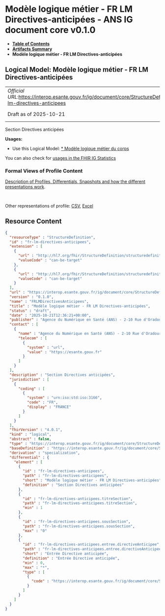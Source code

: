 # Modèle logique métier - FR LM Directives-anticipées - ANS IG document core v0.1.0

* [**Table of Contents**](toc.md)
* [**Artifacts Summary**](artifacts.md)
* **Modèle logique métier - FR LM Directives-anticipées**

## Logical Model: Modèle logique métier - FR LM Directives-anticipées 

| | |
| :--- | :--- |
| *Official URL*:https://interop.esante.gouv.fr/ig/document/core/StructureDefinition/fr-lm-directives-anticipees | *Version*:0.1.0 |
| Draft as of 2025-10-21 | *Computable Name*:FRLMDirectivesAnticipees |

 
Section Directives anticipées 

**Usages:**

* Use this Logical Model: [* Modèle logique métier du corps](StructureDefinition-fr-lm-corps-document.md)

You can also check for [usages in the FHIR IG Statistics](https://packages2.fhir.org/xig/ans.document.fr.core|current/StructureDefinition/fr-lm-directives-anticipees)

### Formal Views of Profile Content

 [Description of Profiles, Differentials, Snapshots and how the different presentations work](http://build.fhir.org/ig/FHIR/ig-guidance/readingIgs.html#structure-definitions). 

 

Other representations of profile: [CSV](StructureDefinition-fr-lm-directives-anticipees.csv), [Excel](StructureDefinition-fr-lm-directives-anticipees.xlsx) 



## Resource Content

```json
{
  "resourceType" : "StructureDefinition",
  "id" : "fr-lm-directives-anticipees",
  "extension" : [
    {
      "url" : "http://hl7.org/fhir/StructureDefinition/structuredefinition-type-characteristics",
      "valueCode" : "can-be-target"
    },
    {
      "url" : "http://hl7.org/fhir/StructureDefinition/structuredefinition-type-characteristics",
      "valueCode" : "can-be-target"
    }
  ],
  "url" : "https://interop.esante.gouv.fr/ig/document/core/StructureDefinition/fr-lm-directives-anticipees",
  "version" : "0.1.0",
  "name" : "FRLMDirectivesAnticipees",
  "title" : "Modèle logique métier - FR LM Directives-anticipées",
  "status" : "draft",
  "date" : "2025-10-21T12:36:21+00:00",
  "publisher" : "Agence du Numérique en Santé (ANS) - 2-10 Rue d'Oradour-sur-Glane, 75015 Paris",
  "contact" : [
    {
      "name" : "Agence du Numérique en Santé (ANS) - 2-10 Rue d'Oradour-sur-Glane, 75015 Paris",
      "telecom" : [
        {
          "system" : "url",
          "value" : "https://esante.gouv.fr"
        }
      ]
    }
  ],
  "description" : "Section Directives anticipées",
  "jurisdiction" : [
    {
      "coding" : [
        {
          "system" : "urn:iso:std:iso:3166",
          "code" : "FR",
          "display" : "FRANCE"
        }
      ]
    }
  ],
  "fhirVersion" : "4.0.1",
  "kind" : "logical",
  "abstract" : false,
  "type" : "https://interop.esante.gouv.fr/ig/document/core/StructureDefinition/fr-lm-directives-anticipees",
  "baseDefinition" : "https://interop.esante.gouv.fr/ig/document/core/StructureDefinition/fr-lm-section",
  "derivation" : "specialization",
  "differential" : {
    "element" : [
      {
        "id" : "fr-lm-directives-anticipees",
        "path" : "fr-lm-directives-anticipees",
        "short" : "Modèle logique métier - FR LM Directives-anticipées",
        "definition" : "Section Directives anticipées"
      },
      {
        "id" : "fr-lm-directives-anticipees.titreSection",
        "path" : "fr-lm-directives-anticipees.titreSection",
        "min" : 1
      },
      {
        "id" : "fr-lm-directives-anticipees.sousSection",
        "path" : "fr-lm-directives-anticipees.sousSection",
        "max" : "0"
      },
      {
        "id" : "fr-lm-directives-anticipees.entree.directiveAnticipee",
        "path" : "fr-lm-directives-anticipees.entree.directiveAnticipee",
        "short" : "Entrée Directive anticipée",
        "definition" : "Entrée Directive anticipée",
        "min" : 0,
        "max" : "*",
        "type" : [
          {
            "code" : "https://interop.esante.gouv.fr/ig/document/core/StructureDefinition/fr-lm-directive-anticipee"
          }
        ]
      }
    ]
  }
}

```
